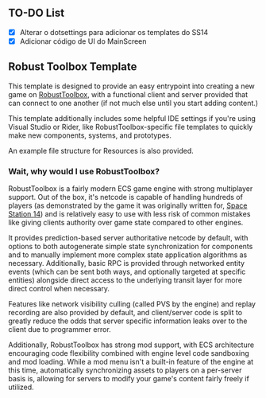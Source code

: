 ## TO-DO List
- [x] Alterar o dotsettings para adicionar os templates do SS14
- [x] Adicionar código de UI do MainScreen

## Robust Toolbox Template
This template is designed to provide an easy entrypoint into creating a new game on [RobustToolbox](https://github.com/space-wizards/RobustToolbox), 
with a functional client and server provided that can connect to one another (if not much else until you start adding content.)

This template additionally includes some helpful IDE settings if you're using Visual Studio or Rider, like RobustToolbox-specific file templates to quickly make new components, systems, and prototypes.

An example file structure for Resources is also provided.

### Wait, why would I use RobustToolbox? 
RobustToolbox is a fairly modern ECS game engine with strong multiplayer support. Out of the box, it's netcode is capable of handling hundreds of players (as demonstrated by the game it was originally written for, [Space Station 14](https://spacestation14.io/)) and is relatively easy to use with less risk of common mistakes like giving clients authority over game state compared to other engines.

It provides prediction-based server authoritative netcode by default, with options to both autogenerate simple state synchronization for components and to manually implement more complex state application algorithms as necessary. Additionally, basic RPC is provided through networked entity events (which can be sent both ways, and optionally targeted at specific entities) alongside direct access to the underlying transit layer for more direct control when necessary.

Features like network visibility culling (called PVS by the engine) and replay recording are also provided by default, and client/server code is split to greatly reduce the odds that server specific information leaks over to the client due to programmer error.

Additionally, RobustToolbox has strong mod support, with ECS architecture encouraging code flexibility combined with engine level code sandboxing and mod loading. While a mod menu isn't a built-in feature of the engine at this time, automatically synchronizing assets to players on a per-server basis is, allowing for servers to modify your game's content fairly freely if utilized.
